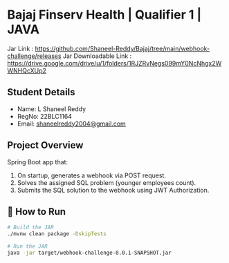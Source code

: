 # Bajaj Finserv Health | Qualifier 1 | JAVA

Jar Link : https://github.com/Shaneel-Reddy/Bajaj/tree/main/webhook-challenge/releases
Jar Downloadable Link : https://drive.google.com/drive/u/1/folders/1RJZRvNegs099mY0NcNhgx2WWNHQcXUp2

##  Student Details
- Name: L Shaneel Reddy
- RegNo: 22BLC1164
- Email: shaneelreddy2004@gmail.com

##  Project Overview
Spring Boot app that:
1. On startup, generates a webhook via POST request.
2. Solves the assigned SQL problem (younger employees count).
3. Submits the SQL solution to the webhook using JWT Authorization.

## 📂 How to Run
```bash
# Build the JAR
./mvnw clean package -DskipTests

# Run the JAR
java -jar target/webhook-challenge-0.0.1-SNAPSHOT.jar

